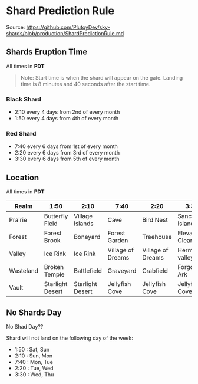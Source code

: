 # Shard Prediction Rule

Source:
https://github.com/PlutoyDev/sky-shards/blob/production/ShardPredictionRule.md

## Shards Eruption Time

All times in **PDT**

> Note: Start time is when the shard will appear on the gate. Landing time is 8 minutes and 40 seconds after the start time.

### Black Shard

- 2:10 every 4 days from 2nd of every month
- 1:50 every 4 days from 4th of every month

### Red Shard

- 7:40 every 6 days from 1st of every month
- 2:20 every 6 days from 3rd of every month
- 3:30 every 6 days from 5th of every month

## Location

All times in **PDT**

| Realm     | 1:50             | 2:10             | 7:40              | 2:20              | 3:30              |
| --------- | ---------------- | ---------------- | ----------------- | ----------------- | ----------------- |
| Prairie   | Butterfly Field  | Village Islands  | Cave              | Bird Nest         | Sanctuary Island  |
| Forest    | Forest Brook     | Boneyard         | Forest Garden     | Treehouse         | Elevated Clearing |
| Valley    | Ice Rink         | Ice Rink         | Village of Dreams | Village of Dreams | Hermit valley     |
| Wasteland | Broken Temple    | Battlefield      | Graveyard         | Crabfield         | Forgotten Ark     |
| Vault     | Starlight Desert | Starlight Desert | Jellyfish Cove    | Jellyfish Cove    | Jellyfish Cove    |

## No Shards Day

No Shad Day??

Shard will not land on the following day of the week:

- 1:50 : Sat, Sun
- 2:10 : Sun, Mon
- 7:40 : Mon, Tue
- 2:20 : Tue, Wed
- 3:30 : Wed, Thu

